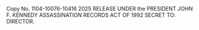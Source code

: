 Copy No. 1104-10076-10416 2025 RELEASE UNDER the PRESIDENT JOHN F. KENNEDY ASSASSINATION RECORDS ACT OF 1992 SECRET TO: DIRECTOR.